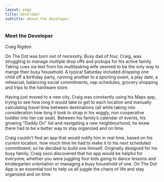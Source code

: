 ```yaml
---
layout: page
title: Developer
subtitle: About the developer
---
```


### Meet the Developer

Craig Rigdon

On The Dot was born out of necessity. Busy dad of four, Craig, was struggling to manage multiple drop offs and pickups for his active family. Taking cues via text from his multitasking wife seemed to be the only way to mange their busy household. A typical Saturday included dropping one child off a birthday party, running another to a sporting event, a play date, a rehearsal, balancing social commitments, nap schedules, grocery shopping and trips to the hardware store. 

Having just moved to a new city, Craig was constantly using his Maps app, trying to see how long it would take to get to each location and manually calculating travel time between destinations (all while taking into consideration how long it took to strap in his wiggly, non cooperative toddler into her car seat).  Between his family’s calendar of events, his growing "Daddy Do" list and navigating a new neighbourhood, he knew there had to be a better way to stay organized and on time.

Craig couldn’t find an app that would notify him in real time, based on his current location, how much time he had to make it to his next scheduled commitment; so he decided to build one himself.  Originally designed for his busy family, Craig soon discovered that his app would be helpful for everyone; whether you were juggling four kids going to dance lessons and kindergarten orientation or managing a busy household of one. On The Dot App is an essential tool to help us all juggle the chaos of life and stay organized and on time. 
